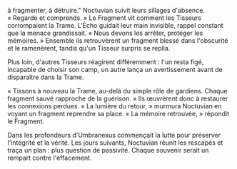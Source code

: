 à fragmenter, à détruire."
Noctuvian suivit leurs sillages d'absence. « Regarde et comprends. »
Le Fragment vit comment les Tisseurs corrompaient la Trame.
L'Écho guidait leur main invisible, rappel constant que la menace grandissait.
« Nous devons les arrêter, protéger les mémoires. »
Ensemble ils retrouvèrent un fragment blessé dans l'obscurité et le ramenèrent, tandis qu'un Tisseur surpris se replia.

Plus loin, d'autres Tisseurs réagirent différemment : l'un resta figé, incapable de choisir son camp, un autre lança un avertissement avant de disparaître dans la Trame.

« Tissons à nouveau la Trame, au-delà du simple rôle de gardiens. Chaque fragment sauvé rapproche de la guérison. »
Ils œuvrèrent donc à restaurer les connexions perdues.
« La lumière du retour, » murmura Noctuvian en voyant un fragment reprendre sa place.
« La mémoire retrouvée, » répondit le Fragment.

Dans les profondeurs d'Umbranexus commençait la lutte pour préserver l'intégrité et la vérité. Les jours suivants, Noctuvian réunit les rescapés et traça un plan : plus question de passivité. Chaque souvenir serait un rempart contre l'effacement.
